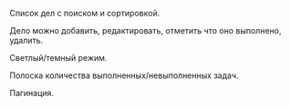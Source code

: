 Список дел с поиском и сортировкой.

Дело можно добавить, редактировать, отметить что оно выполнено, удалить.

Светлый/темный режим.

Полоска количества выполненных/невыполненных задач.

Пагинация.